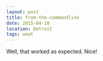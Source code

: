 ```yaml
---
layout: post
title: from-the-commandline
date: 2015-04-10
location: Detroit
tags: woot
---
```


Well, that worked as expected. Nice!
